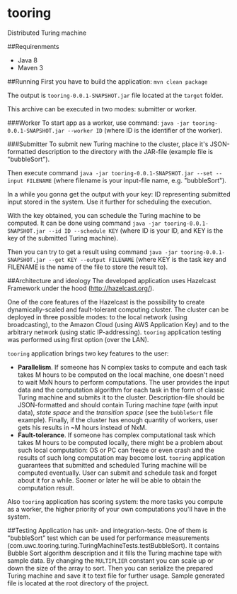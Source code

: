 # tooring
Distributed Turing machine

##Requirenments
* Java 8
* Maven 3

##Running
First you have to build the application: `mvn clean package`

The output is `tooring-0.0.1-SNAPSHOT.jar` file located at the `target` folder.

This archive can be executed in two modes: submitter or worker.

###Worker
To start app as a worker, use command: `java -jar tooring-0.0.1-SNAPSHOT.jar --worker ID` (where ID is the identifier of the worker).

###Submitter
To submit new Turing machine to the cluster, place it's JSON-formatted description to the directory with the JAR-file (example file is "bubbleSort").

Then execute command `java -jar tooring-0.0.1-SNAPSHOT.jar --set --input FILENAME` (where filename is your input-file name, e.g. "bubbleSort").

In a while you gonna get the output with your key: ID representing submitted input stored in the system. Use it further for scheduling the execution.

With the key obtained, you can schedule the Turing machine to be computed. It can be done using command `java -jar tooring-0.0.1-SNAPSHOT.jar --id ID --schedule KEY` (where ID is your ID, and KEY is the key of the submitted Turing machine).

Then you can try to get a result using command `java -jar tooring-0.0.1-SNAPSHOT.jar --get KEY --output FILENAME` (where KEY is the task key and FILENAME is the name of the file to store the result to).

##Architecture and ideology
The developed application uses Hazelcast Framework under the hood (http://hazelcast.org/).

One of the core features of the Hazelcast is the possibility to create dynamically-scaled and fault-tolerant computing cluster.
The cluster can be deployed in three possible modes: to the local network (using broadcasting), to the Amazon Cloud (using AWS Application Key) and to the arbitrary network (using static IP-addressing). `tooring` application testing was performed using first option (over the LAN).

`tooring` application brings two key features to the user:
* __Parallelism__. If someone has N complex tasks to compute and each task takes M hours to be computed on the local machine, one doesn't need to wait MxN hours to perform computations.
The user provides the input data and the computation algorithm for each task in the form of classic Turing machine and submits it to the cluster.
Description-file should be JSON-formatted and should contain Turing machine *tape* (with input data), *state space* and the *transition space* (see the `bubbleSort` file example).
Finally, if the cluster has enough quantity of workers, user gets his results in ~M hours instead of NxM.
* __Fault-tolerance__. If someone has complex computational task which takes M hours to be computed locally, there might be a problem about such local computation: OS or PC can freeze or even crash and the results of such long computation may become lost.
`tooring` application guarantees that submitted and scheduled Turing machine will be computed eventually. User can submit and schedule task and forget about it for a while. Sooner or later he will be able to obtain the computation result.

Also `tooring` application has scoring system: the more tasks you compute as a worker, the higher priority of your own computations you'll have in the system.

##Testing
Application has unit- and integration-tests. One of them is "bubbleSort" test which can be used for performance measurements (com.uwc.tooring.turing.TuringMachineTests.testBubbleSort). It contains Bubble Sort algorithm description and it fills the Turing machine tape with sample data.
By changing the `MULTIPLIER` constant you can scale up or down the size of the array to sort. Then you can serialize the prepared Turing machine and save it to text file for further usage.
Sample generated file is located at the root directory of the project.